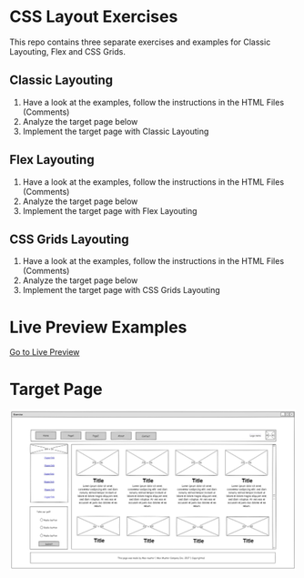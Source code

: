 # CSS Layout Exercises
This repo contains three separate exercises and examples for Classic Layouting, Flex and CSS Grids.

## Classic Layouting
1) Have a look at the examples, follow the instructions in the HTML Files (Comments)
2) Analyze the target page below
3) Implement the target page with Classic Layouting

## Flex Layouting
1) Have a look at the examples, follow the instructions in the HTML Files (Comments)
2) Analyze the target page below
3) Implement the target page with Flex Layouting

## CSS Grids Layouting
1) Have a look at the examples, follow the instructions in the HTML Files (Comments)
2) Analyze the target page below
3) Implement the target page with CSS Grids Layouting

# Live Preview Examples

[Go to Live Preview](http://htmlpreview.github.io/?https://github.com/Zmote/it-club-css-layouts/blob/master/index.html)

# Target Page

![alt text](https://github.com/Zmote/it-club-css-layouts/blob/master/target_html.jpg "Taget Page")
